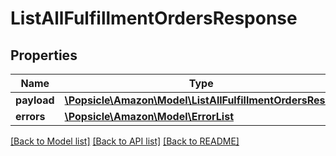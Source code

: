 # ListAllFulfillmentOrdersResponse

## Properties
Name | Type | Description | Notes
------------ | ------------- | ------------- | -------------
**payload** | [**\Popsicle\Amazon\Model\ListAllFulfillmentOrdersResult**](ListAllFulfillmentOrdersResult.md) |  | [optional] 
**errors** | [**\Popsicle\Amazon\Model\ErrorList**](ErrorList.md) |  | [optional] 

[[Back to Model list]](../../README.md#documentation-for-models) [[Back to API list]](../../README.md#documentation-for-api-endpoints) [[Back to README]](../../README.md)

